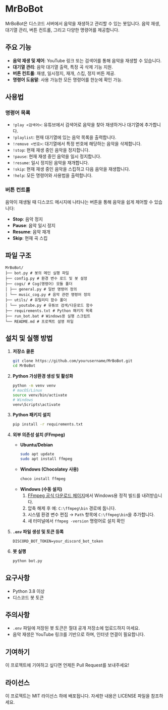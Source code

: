 # MrBoBot

MrBoBot은 디스코드 서버에서 음악을 재생하고 관리할 수 있는 봇입니다. 음악 재생, 대기열 관리, 버튼 컨트롤, 그리고 다양한 명령어를 제공합니다.

## 주요 기능
- **음악 재생 및 제어**: YouTube 링크 또는 검색어를 통해 음악을 재생할 수 있습니다.
- **대기열 관리**: 음악 대기열 출력, 특정 곡 삭제 기능 지원.
- **버튼 컨트롤**: 재생, 일시정지, 재개, 스킵, 정지 버튼 제공.
- **명령어 도움말**: 사용 가능한 모든 명령어를 한눈에 확인 가능.

## 사용법
### 명령어 목록
- `!play <검색어>`: 유튜브에서 검색어로 음악을 찾아 재생하거나 대기열에 추가합니다.
- `!playlist`: 현재 대기열에 있는 음악 목록을 출력합니다.
- `!remove <번호>`: 대기열에서 특정 번호에 해당하는 음악을 삭제합니다.
- `!stop`: 현재 재생 중인 음악을 정지합니다.
- `!pause`: 현재 재생 중인 음악을 일시 정지합니다.
- `!resume`: 일시 정지된 음악을 재개합니다.
- `!skip`: 현재 재생 중인 음악을 스킵하고 다음 음악을 재생합니다.
- `!help`: 모든 명령어와 사용법을 출력합니다.

### 버튼 컨트롤
음악이 재생될 때 디스코드 메시지에 나타나는 버튼을 통해 음악을 쉽게 제어할 수 있습니다:
- **Stop**: 음악 정지
- **Pause**: 음악 일시 정지
- **Resume**: 음악 재개
- **Skip**: 현재 곡 스킵

## 파일 구조
```
MrBoBot/
├── bot.py # 봇의 메인 실행 파일
├── config.py # 환경 변수 로드 및 봇 설정
├── cogs/ # Cog(명령어) 모듈 폴더
│ ├── general.py # 일반 명령어 정의
│ └── music_cog.py # 음악 관련 명령어 정의
├── utils/ # 유틸리티 함수 폴더
│ └── youtube.py # 유튜브 검색/다운로드 함수
├── requirements.txt # Python 패키지 목록
├── run_bot.bat # Windows용 실행 스크립트
└── README.md # 프로젝트 설명 파일
```

## 설치 및 실행 방법

1. **저장소 클론**  
   ```bash
   git clone https://github.com/yourusername/MrBoBot.git
   cd MrBoBot
   ```

2. **Python 가상환경 생성 및 활성화**  
   ```bash
   python -m venv venv
   # macOS/Linux
   source venv/bin/activate
   # Windows
   venv\Scripts\activate
   ```

3. **Python 패키지 설치**  
   ```bash
   pip install -r requirements.txt
   ```

4. **외부 의존성 설치 (FFmpeg)**  
   - **Ubuntu/Debian**  
     ```bash
     sudo apt update
     sudo apt install ffmpeg
     ```  
   - **Windows (Chocolatey 사용)**  
     ```powershell
     choco install ffmpeg
     ```  
   - **Windows (수동 설치)**  
     1. [FFmpeg 공식 다운로드 페이지](https://ffmpeg.org/download.html)에서 Windows용 정적 빌드를 내려받습니다.  
     2. 압축 해제 후 예: `C:\ffmpeg\bin` 경로에 둡니다.  
     3. 시스템 환경 변수 편집 → `Path` 항목에 `C:\ffmpeg\bin`을 추가합니다.  
     4. 새 터미널에서 `ffmpeg -version` 명령어로 설치 확인

5. **`.env` 파일 생성 및 토큰 등록**  
   ```env
   DISCORD_BOT_TOKEN=your_discord_bot_token
   ```

6. **봇 실행**  
   ```bash
   python bot.py
   ```


## 요구사항
- Python 3.8 이상
- 디스코드 봇 토큰

## 주의사항
- `.env` 파일에 저장된 봇 토큰은 절대 공개 저장소에 업로드하지 마세요.
- 음악 재생은 YouTube 링크를 기반으로 하며, 인터넷 연결이 필요합니다.

## 기여하기
이 프로젝트에 기여하고 싶다면 언제든 Pull Request를 보내주세요!

## 라이선스
이 프로젝트는 MIT 라이선스 하에 배포됩니다. 자세한 내용은 LICENSE 파일을 참조하세요.

